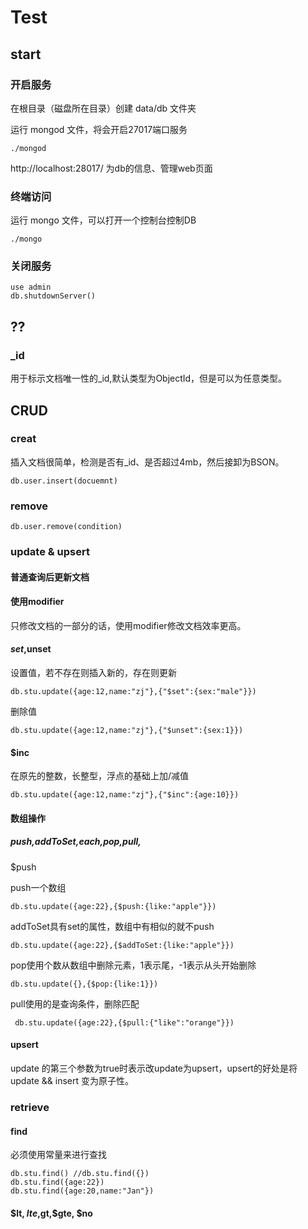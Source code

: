 # Test

## start

### 开启服务

在根目录（磁盘所在目录）创建 data/db 文件夹

运行 mongod 文件，将会开启27017端口服务

    ./mongod

http://localhost:28017/ 为db的信息、管理web页面


### 终端访问

运行 mongo 文件，可以打开一个控制台控制DB

    ./mongo

### 关闭服务

    use admin
    db.shutdownServer()

##	??

### _id

用于标示文档唯一性的_id,默认类型为ObjectId，但是可以为任意类型。


## CRUD

### creat

插入文档很简单，检测是否有_id、是否超过4mb，然后接卸为BSON。

	db.user.insert(docuemnt)

### remove

	db.user.remove(condition)

### update & upsert

#### 普通查询后更新文档

#### 使用modifier

只修改文档的一部分的话，使用modifier修改文档效率更高。

#### $set,$unset

设置值，若不存在则插入新的，存在则更新

	db.stu.update({age:12,name:"zj"},{"$set":{sex:"male"}})

删除值
	
	db.stu.update({age:12,name:"zj"},{"$unset":{sex:1}})

#### $inc

在原先的整数，长整型，浮点的基础上加/减值

	db.stu.update({age:12,name:"zj"},{"$inc":{age:10}})

#### 数组操作

##### $push,$addToSet,$each,$pop,$pull,$

$push

push一个数组

	db.stu.update({age:22},{$push:{like:"apple"}})

addToSet具有set的属性，数组中有相似的就不push

	db.stu.update({age:22},{$addToSet:{like:"apple"}})

pop使用个数从数组中删除元素，1表示尾，-1表示从头开始删除

	db.stu.update({},{$pop:{like:1}})

pull使用的是查询条件，删除匹配

	 db.stu.update({age:22},{$pull:{"like":"orange"}})

#### upsert

update 的第三个参数为true时表示改update为upsert，upsert的好处是将update && insert 变为原子性。

### retrieve

#### find

必须使用常量来进行查找

	db.stu.find() //db.stu.find({})
	db.stu.find({age:22})
	db.stu.find({age:20,name:"Jan"})

#### $lt, $lte,$gt,$gte, $no